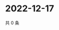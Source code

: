 # 2022-12-17

共 0 条

<!-- BEGIN WEIBO -->
<!-- 最后更新时间 Sat Dec 17 2022 20:23:39 GMT+0800 (China Standard Time) -->

<!-- END WEIBO -->
